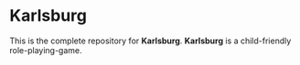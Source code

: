 # Karlsburg
This is the complete repository for **Karlsburg**. **Karlsburg** is a child-friendly role-playing-game.

